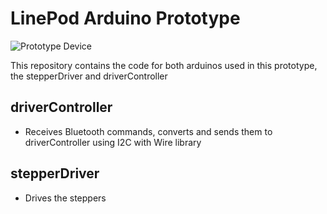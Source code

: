 # LinePod Arduino Prototype

![Prototype Device](https://github.com/LinePod/arduinoPrototype/blob/master/plotter.jpg)

This repository contains the code for both arduinos used in this prototype, the stepperDriver and driverController

## driverController

- Receives Bluetooth commands, converts and sends them to driverController using I2C with Wire library

## stepperDriver

- Drives the steppers
